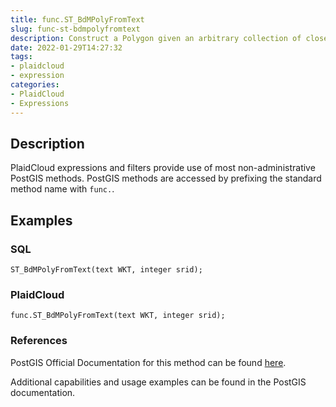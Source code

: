 ```yaml
---
title: func.ST_BdMPolyFromText
slug: func-st-bdmpolyfromtext
description: Construct a Polygon given an arbitrary collection of closed linestrings, polygons, MultiLineStrings as Well-Known text representation
date: 2022-01-29T14:27:32
tags:
- plaidcloud
- expression
categories:
- PlaidCloud
- Expressions
---
```



## Description


PlaidCloud expressions and filters provide use of most non-administrative PostGIS methods. PostGIS methods are accessed by prefixing the standard method name with `func.`.



## Examples


### SQL



```
ST_BdMPolyFromText(text WKT, integer srid);
```


### PlaidCloud



```
func.ST_BdMPolyFromText(text WKT, integer srid);
```


### References


PostGIS Official Documentation for this method can be found [here](https://postgis.net/docs/manual-3.1/ST_BdMPolyFromText.html).



Additional capabilities and usage examples can be found in the PostGIS documentation.

